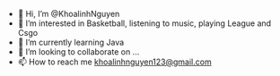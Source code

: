 - 👋 Hi, I’m @KhoalinhNguyen
- 👀 I’m interested in Basketball, listening to music, playing League and Csgo
- 🌱 I’m currently learning Java
- 💞️ I’m looking to collaborate on ...
- 📫 How to reach me khoalinhnguyen123@gmail.com

<!---
KhoalinhNguyen/KhoalinhNguyen is a ✨ special ✨ repository because its `README.md` (this file) appears on your GitHub profile.
You can click the Preview link to take a look at your changes.
--->
